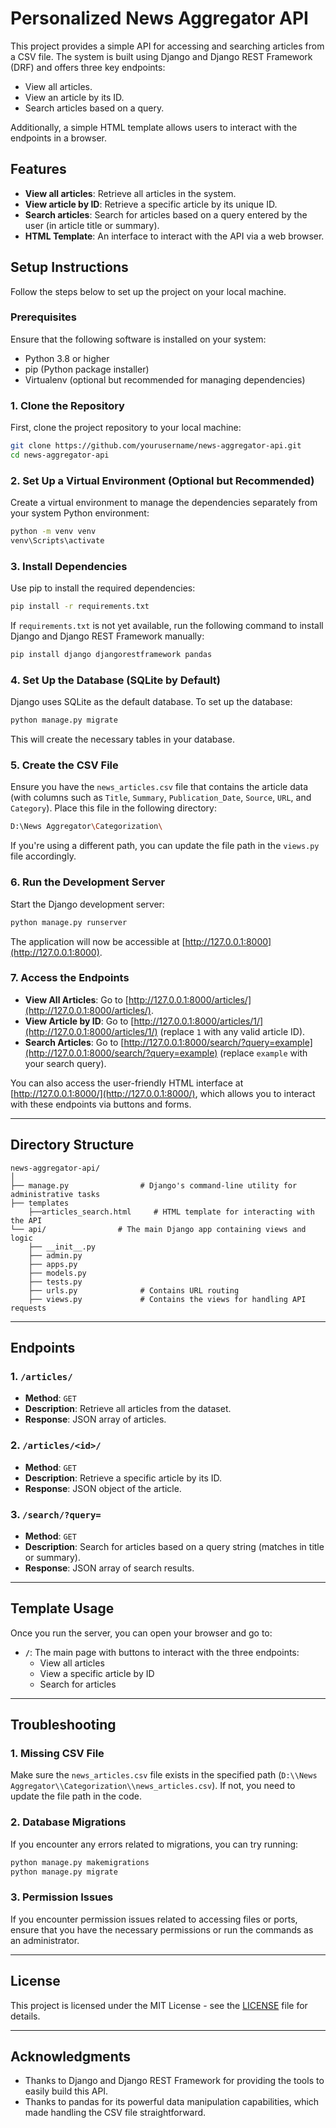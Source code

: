 # Personalized News Aggregator API

This project provides a simple API for accessing and searching articles from a CSV file. The system is built using Django and Django REST Framework (DRF) and offers three key endpoints:
- View all articles.
- View an article by its ID.
- Search articles based on a query.

Additionally, a simple HTML template allows users to interact with the endpoints in a browser.

## Features

- **View all articles**: Retrieve all articles in the system.
- **View article by ID**: Retrieve a specific article by its unique ID.
- **Search articles**: Search for articles based on a query entered by the user (in article title or summary).
- **HTML Template**: An interface to interact with the API via a web browser.


## Setup Instructions

Follow the steps below to set up the project on your local machine.

### Prerequisites

Ensure that the following software is installed on your system:

- Python 3.8 or higher
- pip (Python package installer)
- Virtualenv (optional but recommended for managing dependencies)

### 1. Clone the Repository

First, clone the project repository to your local machine:

```bash
git clone https://github.com/yourusername/news-aggregator-api.git
cd news-aggregator-api
```

### 2. Set Up a Virtual Environment (Optional but Recommended)

Create a virtual environment to manage the dependencies separately from your system Python environment:

```bash
python -m venv venv
venv\Scripts\activate
```

### 3. Install Dependencies

Use pip to install the required dependencies:

```bash
pip install -r requirements.txt
```

If `requirements.txt` is not yet available, run the following command to install Django and Django REST Framework manually:

```bash
pip install django djangorestframework pandas
```

### 4. Set Up the Database (SQLite by Default)

Django uses SQLite as the default database. To set up the database:

```bash
python manage.py migrate
```

This will create the necessary tables in your database.

### 5. Create the CSV File

Ensure you have the `news_articles.csv` file that contains the article data (with columns such as `Title`, `Summary`, `Publication_Date`, `Source`, `URL`, and `Category`). Place this file in the following directory:

```bash
D:\News Aggregator\Categorization\
```

If you're using a different path, you can update the file path in the `views.py` file accordingly.

### 6. Run the Development Server

Start the Django development server:

```bash
python manage.py runserver
```

The application will now be accessible at [http://127.0.0.1:8000](http://127.0.0.1:8000).

### 7. Access the Endpoints

- **View All Articles**: Go to [http://127.0.0.1:8000/articles/](http://127.0.0.1:8000/articles/).
- **View Article by ID**: Go to [http://127.0.0.1:8000/articles/1/](http://127.0.0.1:8000/articles/1/) (replace `1` with any valid article ID).
- **Search Articles**: Go to [http://127.0.0.1:8000/search/?query=example](http://127.0.0.1:8000/search/?query=example) (replace `example` with your search query).

You can also access the user-friendly HTML interface at [http://127.0.0.1:8000/](http://127.0.0.1:8000/), which allows you to interact with these endpoints via buttons and forms.

---

## Directory Structure

```
news-aggregator-api/
│
├── manage.py                # Django's command-line utility for administrative tasks
├── templates
    ├──articles_search.html     # HTML template for interacting with the API
└── api/                # The main Django app containing views and logic
    ├── __init__.py
    ├── admin.py
    ├── apps.py
    ├── models.py
    ├── tests.py
    ├── urls.py              # Contains URL routing
    ├── views.py             # Contains the views for handling API requests
```

---

## Endpoints

### 1. `/articles/`
- **Method**: `GET`
- **Description**: Retrieve all articles from the dataset.
- **Response**: JSON array of articles.

### 2. `/articles/<id>/`
- **Method**: `GET`
- **Description**: Retrieve a specific article by its ID.
- **Response**: JSON object of the article.

### 3. `/search/?query=`
- **Method**: `GET`
- **Description**: Search for articles based on a query string (matches in title or summary).
- **Response**: JSON array of search results.

---

## Template Usage

Once you run the server, you can open your browser and go to:

- **`/`**: The main page with buttons to interact with the three endpoints:
  - View all articles
  - View a specific article by ID
  - Search for articles

---

## Troubleshooting

### 1. Missing CSV File
Make sure the `news_articles.csv` file exists in the specified path (`D:\\News Aggregator\\Categorization\\news_articles.csv`). If not, you need to update the file path in the code.

### 2. Database Migrations
If you encounter any errors related to migrations, you can try running:

```bash
python manage.py makemigrations
python manage.py migrate
```

### 3. Permission Issues
If you encounter permission issues related to accessing files or ports, ensure that you have the necessary permissions or run the commands as an administrator.

---

## License

This project is licensed under the MIT License - see the [LICENSE](LICENSE) file for details.

---

## Acknowledgments

- Thanks to Django and Django REST Framework for providing the tools to easily build this API.
- Thanks to pandas for its powerful data manipulation capabilities, which made handling the CSV file straightforward.
